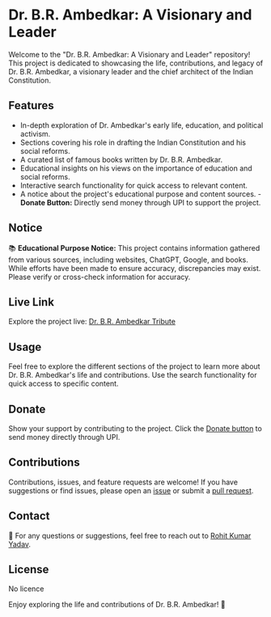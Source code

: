 # Dr. B.R. Ambedkar: A Visionary and Leader

Welcome to the "Dr. B.R. Ambedkar: A Visionary and Leader" repository! This project is dedicated to showcasing the life, contributions, and legacy of Dr. B.R. Ambedkar, a visionary leader and the chief architect of the Indian Constitution.

## Features

- In-depth exploration of Dr. Ambedkar's early life, education, and political activism.
- Sections covering his role in drafting the Indian Constitution and his social reforms.
- A curated list of famous books written by Dr. B.R. Ambedkar.
- Educational insights on his views on the importance of education and social reforms.
- Interactive search functionality for quick access to relevant content.
- A notice about the project's educational purpose and content sources.
-**Donate Button:** Directly send money through UPI to support the project.

## Notice

📚 **Educational Purpose Notice:**
This project contains information gathered from various sources, including websites, ChatGPT, Google, and books. While efforts have been made to ensure accuracy, discrepancies may exist. Please verify or cross-check information for accuracy.

## Live Link

Explore the project live: [Dr. B.R. Ambedkar Tribute](https://rohit-ayadav.github.io/Dr.-B.R.-Ambedkar-A-Visionary-and-Leader/)

## Usage

Feel free to explore the different sections of the project to learn more about Dr. B.R. Ambedkar's life and contributions. Use the search functionality for quick access to specific content.

## Donate

Show your support by contributing to the project. Click the [Donate button](upi://pay?pa=rohitkuyada@oksbi&pn=Rohit%20kumar%20yadav&aid=uGICAgIDnwr-4Ug) to send money directly through UPI.

## Contributions

Contributions, issues, and feature requests are welcome! If you have suggestions or find issues, please open an [issue](https://github.com/rohit-ayadav/Dr.-B.R.-Ambedkar-A-Visionary-and-Leader/issues) or submit a [pull request](https://github.com/rohit-ayadav/Dr.-B.R.-Ambedkar-A-Visionary-and-Leader/pulls).

## Contact

📧 For any questions or suggestions, feel free to reach out to [Rohit Kumar Yadav](mailto:rohitkuyada@gmail.com).

## License
No licence

Enjoy exploring the life and contributions of Dr. B.R. Ambedkar! 🌟
